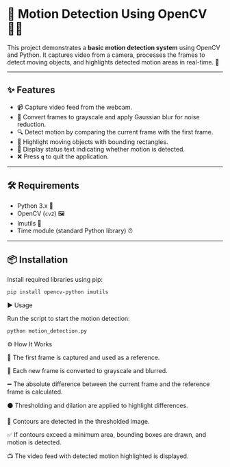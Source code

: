 # 🎥 Motion Detection Using OpenCV 🕵️‍♂️

This project demonstrates a **basic motion detection system** using OpenCV and Python. It captures video from a camera, processes the frames to detect moving objects, and highlights detected motion areas in real-time. 🚀

---

## ✨ Features

- 📹 Capture video feed from the webcam.
- 🎨 Convert frames to grayscale and apply Gaussian blur for noise reduction.
- 🔍 Detect motion by comparing the current frame with the first frame.
- 🔲 Highlight moving objects with bounding rectangles.
- 📝 Display status text indicating whether motion is detected.
- ❌ Press **`q`** to quit the application.

---

## 🛠️ Requirements

- Python 3.x 🐍
- OpenCV (`cv2`) 🖼️
- Imutils 🔧
- Time module (standard Python library) ⏰

---

## 📦 Installation

Install required libraries using pip:

```bash
pip install opencv-python imutils
```

▶️ Usage

Run the script to start the motion detection:

```bash
python motion_detection.py
```

⚙️ How It Works

🥇 The first frame is captured and used as a reference.

🖤 Each new frame is converted to grayscale and blurred.

➖ The absolute difference between the current frame and the reference frame is calculated.

⚫ Thresholding and dilation are applied to highlight differences.

🔎 Contours are detected in the thresholded image.

✅ If contours exceed a minimum area, bounding boxes are drawn, and motion is detected.

📺 The video feed with detected motion highlighted is displayed.
